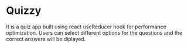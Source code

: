 # Quizzy
It is a quiz app built using react useReducer hook  for performance optimization. Users can select different options for the questions and the correct answers will be diplayed.
